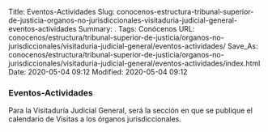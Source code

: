 Title: Eventos-Actividades
Slug: conocenos-estructura-tribunal-superior-de-justicia-organos-no-jurisdiccionales-visitaduria-judicial-general-eventos-actividades
Summary: .
Tags: Conócenos
URL: conocenos/estructura/tribunal-superior-de-justicia/organos-no-jurisdiccionales/visitaduria-judicial-general/eventos-actividades/
Save_As: conocenos/estructura/tribunal-superior-de-justicia/organos-no-jurisdiccionales/visitaduria-judicial-general/eventos-actividades/index.html
Date: 2020-05-04 09:12
Modified: 2020-05-04 09:12



### Eventos-Actividades

Para la Visitaduría Judicial General, será la sección en que se publique el calendario de Visitas a los órganos jurisdiccionales.




